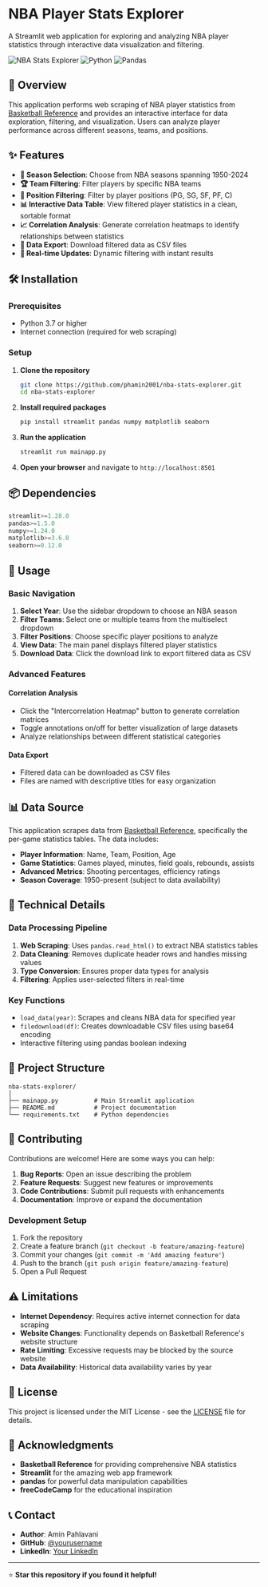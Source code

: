 # NBA Player Stats Explorer

A Streamlit web application for exploring and analyzing NBA player statistics through interactive data visualization and filtering.

![NBA Stats Explorer](https://img.shields.io/badge/Streamlit-FF4B4B?style=for-the-badge&logo=streamlit&logoColor=white)
![Python](https://img.shields.io/badge/Python-3776AB?style=for-the-badge&logo=python&logoColor=white)
![Pandas](https://img.shields.io/badge/Pandas-150458?style=for-the-badge&logo=pandas&logoColor=white)

## 🏀 Overview

This application performs web scraping of NBA player statistics from [Basketball Reference](https://www.basketball-reference.com/) and provides an interactive interface for data exploration, filtering, and visualization. Users can analyze player performance across different seasons, teams, and positions.

## ✨ Features

- **📅 Season Selection**: Choose from NBA seasons spanning 1950-2024
- **🏆 Team Filtering**: Filter players by specific NBA teams
- **🎯 Position Filtering**: Filter by player positions (PG, SG, SF, PF, C)
- **📊 Interactive Data Table**: View filtered player statistics in a clean, sortable format
- **📈 Correlation Analysis**: Generate correlation heatmaps to identify relationships between statistics
- **💾 Data Export**: Download filtered data as CSV files
- **🔄 Real-time Updates**: Dynamic filtering with instant results

## 🛠️ Installation

### Prerequisites
- Python 3.7 or higher
- Internet connection (required for web scraping)

### Setup

1. **Clone the repository**
   ```bash
   git clone https://github.com/phamin2001/nba-stats-explorer.git
   cd nba-stats-explorer
   ```

2. **Install required packages**
   ```bash
   pip install streamlit pandas numpy matplotlib seaborn
   ```

3. **Run the application**
   ```bash
   streamlit run mainapp.py
   ```

4. **Open your browser** and navigate to `http://localhost:8501`

## 📦 Dependencies

```python
streamlit>=1.28.0
pandas>=1.5.0
numpy>=1.24.0
matplotlib>=3.6.0
seaborn>=0.12.0
```

## 🚀 Usage

### Basic Navigation

1. **Select Year**: Use the sidebar dropdown to choose an NBA season
2. **Filter Teams**: Select one or multiple teams from the multiselect dropdown
3. **Filter Positions**: Choose specific player positions to analyze
4. **View Data**: The main panel displays filtered player statistics
5. **Download Data**: Click the download link to export filtered data as CSV

### Advanced Features

#### Correlation Analysis
- Click the "Intercorrelation Heatmap" button to generate correlation matrices
- Toggle annotations on/off for better visualization of large datasets
- Analyze relationships between different statistical categories

#### Data Export
- Filtered data can be downloaded as CSV files
- Files are named with descriptive titles for easy organization

## 📊 Data Source

This application scrapes data from [Basketball Reference](https://www.basketball-reference.com/), specifically the per-game statistics tables. The data includes:

- **Player Information**: Name, Team, Position, Age
- **Game Statistics**: Games played, minutes, field goals, rebounds, assists
- **Advanced Metrics**: Shooting percentages, efficiency ratings
- **Season Coverage**: 1950-present (subject to data availability)

## 🔧 Technical Details

### Data Processing Pipeline

1. **Web Scraping**: Uses `pandas.read_html()` to extract NBA statistics tables
2. **Data Cleaning**: Removes duplicate header rows and handles missing values
3. **Type Conversion**: Ensures proper data types for analysis
4. **Filtering**: Applies user-selected filters in real-time

### Key Functions

- `load_data(year)`: Scrapes and cleans NBA data for specified year
- `filedownload(df)`: Creates downloadable CSV files using base64 encoding
- Interactive filtering using pandas boolean indexing

## 📁 Project Structure

```
nba-stats-explorer/
│
├── mainapp.py          # Main Streamlit application
├── README.md           # Project documentation
└── requirements.txt    # Python dependencies
```

## 🤝 Contributing

Contributions are welcome! Here are some ways you can help:

1. **Bug Reports**: Open an issue describing the problem
2. **Feature Requests**: Suggest new features or improvements
3. **Code Contributions**: Submit pull requests with enhancements
4. **Documentation**: Improve or expand the documentation

### Development Setup

1. Fork the repository
2. Create a feature branch (`git checkout -b feature/amazing-feature`)
3. Commit your changes (`git commit -m 'Add amazing feature'`)
4. Push to the branch (`git push origin feature/amazing-feature`)
5. Open a Pull Request

## ⚠️ Limitations

- **Internet Dependency**: Requires active internet connection for data scraping
- **Website Changes**: Functionality depends on Basketball Reference's website structure
- **Rate Limiting**: Excessive requests may be blocked by the source website
- **Data Availability**: Historical data availability varies by year

## 📄 License

This project is licensed under the MIT License - see the [LICENSE](LICENSE) file for details.

## 🙏 Acknowledgments

- **Basketball Reference** for providing comprehensive NBA statistics
- **Streamlit** for the amazing web app framework
- **pandas** for powerful data manipulation capabilities
- **freeCodeCamp** for the educational inspiration

## 📞 Contact

- **Author**: Amin Pahlavani
- **GitHub**: [@yourusername](https://github.com/yourusername)
- **LinkedIn**: [Your LinkedIn](https://www.linkedin.com/in/aminpahlavani/)

---

⭐ **Star this repository if you found it helpful!**